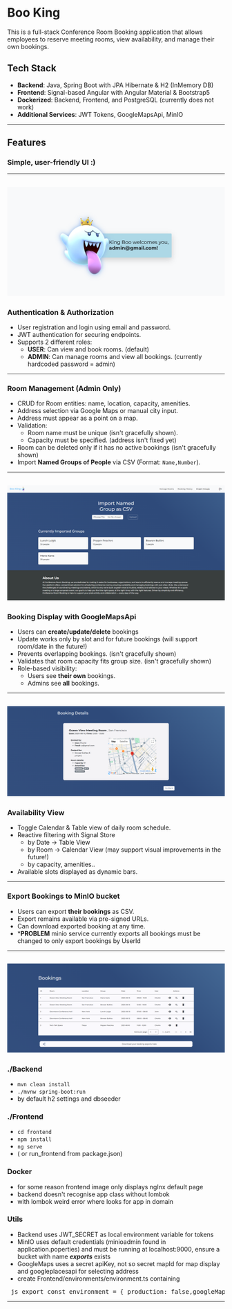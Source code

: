 # Boo King
This is a full-stack Conference Room Booking application that allows employees to reserve meeting rooms, view availability, and manage their own bookings.

## Tech Stack

- **Backend**: Java, Spring Boot with JPA Hibernate & H2 (InMemory DB)
- **Frontend**: Signal-based Angular with Angular Material & Bootstrap5
- **Dockerized**: Backend, Frontend, and PostgreSQL (currently does not work)
- **Additional Services**: JWT Tokens, GoogleMapsApi, MinIO

---

## Features

### Simple, user-friendly UI :)

---
![App Preview](utils/admin.png)
---

### Authentication & Authorization
- User registration and login using email and password.
- JWT authentication for securing endpoints.
- Supports 2 different roles:
  - **USER**: Can view and book rooms. (default)
  - **ADMIN**: Can manage rooms and view all bookings. (currently hardcoded password = admin)
    
---

### Room Management (Admin Only)
- CRUD for Room entities: name, location, capacity, amenities.
- Address selection via Google Maps or manual city input.
- Address must appear as a point on a map.
- Validation:
  - Room name must be unique (isn't gracefully shown).
  - Capacity must be specified. (address isn't fixed yet)
- Room can be deleted only if it has no active bookings (isn't gracefully shown)
- Import **Named Groups of People** via CSV (Format: `Name,Number`).

---
![Groups](utils/group.png)
---

### Booking Display with GoogleMapsApi
- Users can **create/update/delete** bookings
- Update works only by slot and for future bookings (will support room/date in the future!)
- Prevents overlapping bookings. (isn't gracefully shown)
- Validates that room capacity fits group size. (isn't gracefully shown)
- Role-based visibility:
  - Users see **their own** bookings.
  - Admins see **all** bookings.

---
![book](utils/booking.png)
---

### Availability View
- Toggle Calendar & Table view of daily room schedule.
- Reactive filtering with Signal Store
  - by Date -> Table View
  - by Room -> Calendar View (may support visual improvements in the future!)
  - by capacity, amenities..
- Available slots displayed as dynamic bars.
  
---

### Export Bookings to MinIO bucket
- Users can export **their bookings** as CSV.
- Export remains available via pre-signed URLs.
- Can download exported booking at any time.
- ***PROBLEM** minio service currently exports all bookings
 must be changed to only export bookings by UserId

---
![table](utils/table.png)
---

### ./Backend
- `mvn clean install`
- `./mvnw spring-boot:run`
- by default h2 settings and dbseeder

### ./Frontend
- `cd frontend`
- `npm install`
- `ng serve`
- ( or run_frontend from package.json)

### Docker
- for some reason frontend image only displays ngInx default page
- backend doesn't recognise app class without lombok
- with lombok weird error where looks for app in domain

### Utils
- Backend uses JWT_SECRET as local environment variable for tokens
- MinIO uses default credentials (minioadmin found in application.poperties) and must be running at localhost:9000, ensure a bucket with name ***exports*** exists
- GoogleMaps uses a secret apiKey, not so secret mapId for map display and googleplacesapi for selecting address
- create Frontend/environments/environment.ts containing
<pre> js export const environment = { production: false,googleMapsApiKey: 'YOUR_GOOGLE_MAPS_API_KEY_HERE'}; </pre>

---


